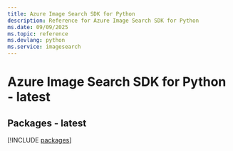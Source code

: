 ```yaml
---
title: Azure Image Search SDK for Python
description: Reference for Azure Image Search SDK for Python
ms.date: 09/09/2025
ms.topic: reference
ms.devlang: python
ms.service: imagesearch
---
```

# Azure Image Search SDK for Python - latest
## Packages - latest
[!INCLUDE [packages](image-search-index.md)]
